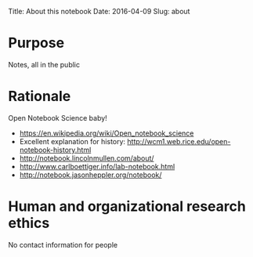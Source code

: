 Title: About this notebook
Date: 2016-04-09
Slug: about


# Purpose

Notes, all in the public

# Rationale

Open Notebook Science baby!

- https://en.wikipedia.org/wiki/Open_notebook_science
- Excellent explanation for history: http://wcm1.web.rice.edu/open-notebook-history.html
- http://notebook.lincolnmullen.com/about/
- http://www.carlboettiger.info/lab-notebook.html
- http://notebook.jasonheppler.org/notebook/


# Human and organizational research ethics

No contact information for people
